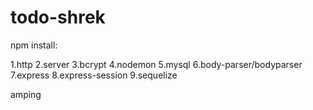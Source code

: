 # todo-shrek


npm install:

1.http
2.server
3.bcrypt
4.nodemon
5.mysql
6.body-parser/bodyparser
7.express
8.express-session
9.sequelize

amping
